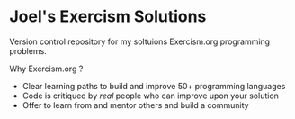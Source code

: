 # Joel's Exercism Solutions
Version control repository for my soltuions Exercism.org programming problems.

Why Exercism.org ?

- Clear learning paths to build and improve 50+ programming languages
- Code is critiqued by *real* people who can improve upon your solution
- Offer to learn from and mentor others and build a community
